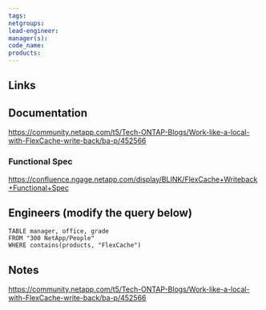 ```yaml
---
tags: 
netgroups: 
lead-engineer: 
manager(s): 
code_name: 
products:
---
```


## Links


## Documentation

https://community.netapp.com/t5/Tech-ONTAP-Blogs/Work-like-a-local-with-FlexCache-write-back/ba-p/452566

### Functional Spec
https://confluence.ngage.netapp.com/display/BLINK/FlexCache+Writeback+Functional+Spec
## Engineers (modify the query below)


```dataview
TABLE manager, office, grade
FROM "300 NetApp/People"
WHERE contains(products, "FlexCache")
```


## Notes

https://community.netapp.com/t5/Tech-ONTAP-Blogs/Work-like-a-local-with-FlexCache-write-back/ba-p/452566